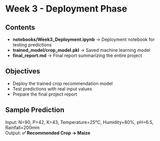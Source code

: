 # Week 3 - Deployment Phase

## Contents
- **notebooks/Week3_Deployment.ipynb** → Deployment notebook for testing predictions  
- **trained_model/crop_model.pkl** → Saved machine learning model  
- **final_report.md** → Final report summarizing the entire project  

## Objectives
- Deploy the trained crop recommendation model  
- Test predictions with real input values  
- Prepare the final project report  

## Sample Prediction
Input: N=90, P=42, K=43, Temperature=25°C, Humidity=80%, pH=6.5, Rainfall=200mm  
Output: **✅ Recommended Crop → Maize**
